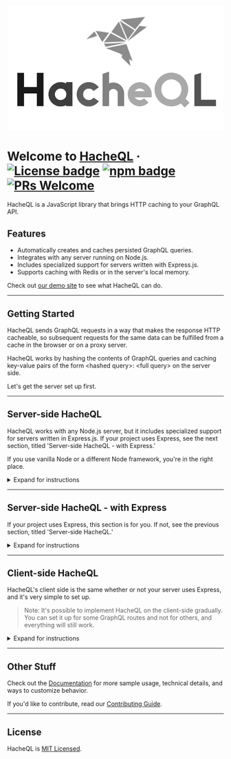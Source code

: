 ![](demo/images/Logo.png)

# Welcome to [HacheQL](http://www.hacheql.org/) &middot; [![License badge](https://img.shields.io/badge/license-MIT-informational)](LICENSE) [![npm badge](https://img.shields.io/badge/npm-v1.0.0-informational)]() [![PRs Welcome](https://img.shields.io/badge/PRs-welcome-brightgreen)]()
HacheQL is a JavaScript library that brings HTTP caching to your GraphQL API.

## Features
- Automatically creates and caches persisted GraphQL queries.
- Integrates with any server running on Node.js.
- Includes specialized support for servers written with Express.js.
- Supports caching with Redis or in the server's local memory.

Check out [our demo site](http://www.hacheql.org/) to see what HacheQL can do.

<hr>

## Getting Started
HacheQL sends GraphQL requests in a way that makes the response HTTP cacheable, so subsequent requests for the same data can be fulfilled from a cache in the browser or on a proxy server. 

HacheQL works by hashing the contents of GraphQL queries and caching key-value pairs of the form \<hashed query>: \<full query> on the server side.

Let's get the server set up first.

<hr>

## Server-side HacheQL

HacheQL works with any Node.js server, but it includes specialized support for servers written in Express.js. If your project uses Express, see the next section, titled 'Server-side HacheQL - with Express.'  

If you use vanilla Node or a different Node framework, you're in the right place.

<details><summary>Expand for instructions</summary>  
<br>

1. Install HacheQL with npm.  

```
npm install hacheql
```

2. Import `nodeHacheQL` in files that handle GraphQL requests.

```javascript
import { nodeHacheQL } from 'hacheql/server';
```

3. Call `nodeHacheQL` as the first step in handling GraphQL requests. 
```javascript
server.on('request', async (req, res) => {
  if (request.url === '/graphql') {
    try {
      const query = await nodeHacheQL(req, res, { redis: redisClient }); 
      const data = await database.query(query);
      res.end(data);
    } catch (error) {
      /* error handling logic */
    }
  }
});
```
> See the [Documentation](DOCUMENTATION.md#nodehacheql) for more detail on how to use this function.

That's all for the server! See [Client-side HacheQL](README.md#client-side-hacheql) for the next steps.
</details>

<hr>

## Server-side HacheQL - with Express
If your project uses Express, this section is for you. If not, see the previous section, titled 'Server-side HacheQL.'

<details><summary>Expand for instructions</summary>
<br>

1. Install HacheQL with npm.  

```
npm install hacheql
```

2. Import `expressHacheQL` and `httpCache` in files that handle GraphQL requests.

```javascript
import { expressHacheQL, httpCache } from 'hacheql/server';
```

3. Use `expressHacheQL` as the first piece of middleware in routes that handle GraphQL requests.  

If you want to cache using Redis, pass `expressHacheQL` an object with a property `redis` whose value is a reference to your Redis client.

```javascript
app.use('/graphql', expressHacheQL({ redis: <redisClient> }), /* other middleware */);
```

If you aren't using Redis, don't pass any arguments to `expressHacheQL` and it will automatically use the server's memory for caching.

```javascript
app.use('/graphql', expressHacheQL(), /* other middleware */);
```

4. Use `httpCache` prior to sending a response.

```javascript
app.use(
  '/graphql',
  expressHacheQL(),
  httpCache(),
  graphqlHTTP({ schema, graphiql: true,}),
);
```

5. `expressHacheQL` relies on Express's built-in [express.json()](https://expressjs.com/en/api.html#express.json) method for parsing JSON-encoded request bodies. If you don't have it set up yet, add the following toward the top of your main server file:
```javascript
app.use(express.json())
```

That's all for the server! Let's set up the client.
</details>

<hr>

## Client-side HacheQL
HacheQL's client side is the same whether or not your server uses Express, and it's very simple to set up. 
> Note: It's possible to implement HacheQL on the client-side gradually. You can set it up for some GraphQL routes and not for others, and everything will still work.

<details><summary>Expand for instructions</summary>
<br>

1. Import `hacheQL` in files that send requests to a GraphQL API.

```javascript
import { hacheQL } from 'hacheql';
```

2. HacheQL is designed to make it easy to switch over from the Fetch API. All you have to do is replace the word `fetch` with the word `hacheQL`. The arguments to the function remain exactly the same.

For example, here's how you might send a GraphQL request using the Fetch API:

```javascript
    fetch('/graphql', {
      method: 'POST',
      headers: { 'Content-Type': 'application/graphql' },
      body: '{ hero { name } }'
    })
    .then(/* code */)
```

And here's what that same request looks like using HacheQL:

```javascript
    hacheQL('/graphql', {
      method: 'POST',
      headers: { 'Content-Type': 'application/graphql' },
      body: '{ hero { name } }'
    })
    .then(/* code */)
```

Simply replace `fetch` with `hacheQL` wherever the client-side code queries the GraphQL API, and you're done! You've set up HTTP caching for your GraphQL requests.
</details>

<hr>

## Other Stuff

Check out the [Documentation](DOCUMENTATION.md) for more sample usage, technical details, and ways to customize behavior.

If you'd like to contribute, read our [Contributing Guide](CONTRIBUTING.md).

<hr>

## License
HacheQL is [MIT Licensed](LICENSE).